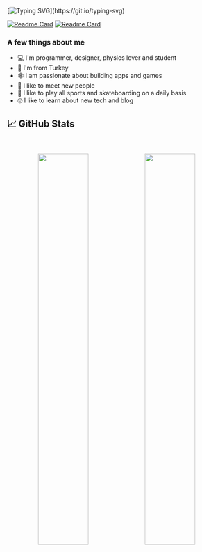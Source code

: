 [![Typing SVG](https://readme-typing-svg.herokuapp.com?size=24&width=600&lines=Welcome+To+steetstyle's+GitHub+Profile!)](https://git.io/typing-svg)


[![Readme Card](https://github-readme-stats.vercel.app/api/pin/?username=steetstyle&repo=Girift)](https://github.com/steetstyle/Girift)
[![Readme Card](https://github-readme-stats.vercel.app/api/pin/?username=steetstyle&repo=LearnAsOur)](https://github.com/steetstyle/LearnAsOur)


### A few things about me

- 💻 I'm programmer, designer, physics lover and student
- 📍 I'm from Turkey
- 🕸️ I am passionate about building apps and games
- 🤝 I like to meet new people
- 🎾 I like to play all sports and skateboarding on a daily basis
- 🤓 I like to learn about new tech and blog


## 📈 GitHub Stats
<br>
<p align="center">
  <img width="48%" src="https://github-readme-stats.vercel.app/api?username=steetstyle&show_icons=true&theme=radical" />
  <img width="48%" src="https://github-readme-streak-stats.herokuapp.com/?user=steetstyle&theme=radical" />
</p>


